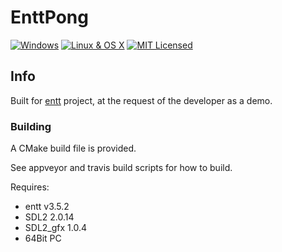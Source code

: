 # EnttPong
[![Windows](https://ci.appveyor.com/api/projects/status/4a34n1l0egf6jp4t?svg=true)](https://ci.appveyor.com/project/reworks/enttpong)
[![Linux & OS X](https://travis-ci.org/DomRe/EnttPong.svg?branch=master)](https://travis-ci.org/DomRe/EnttPong)
[![MIT Licensed](https://img.shields.io/badge/license-MIT-blue.svg)](./LICENSE.md)

## Info
Built for [entt](https://github.com/skypjack/entt) project,
at the request of the developer as a demo.

### Building
A CMake build file is provided.

See appveyor and travis build scripts for how to build.

Requires:
- entt v3.5.2
- SDL2 2.0.14
- SDL2_gfx 1.0.4
- 64Bit PC